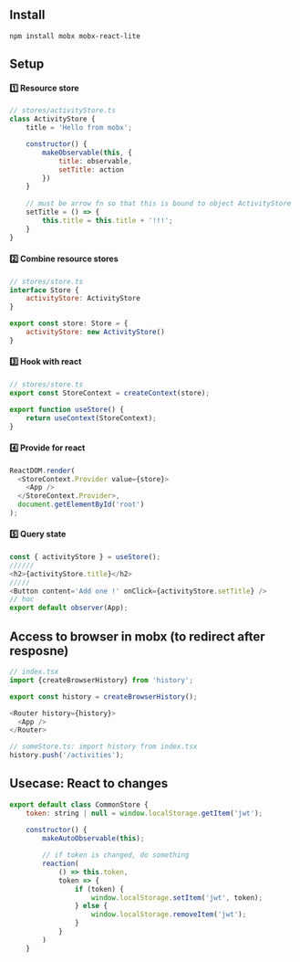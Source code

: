 ## Install
```console
npm install mobx mobx-react-lite
```

## Setup
#### :one: Resource store
```js
// stores/activityStore.ts
class ActivityStore {
    title = 'Hello from mobx';

    constructor() {
        makeObservable(this, {
            title: observable,
            setTitle: action
        })
    }
    
    // must be arrow fn so that this is bound to object ActivityStore
    setTitle = () => {
        this.title = this.title + '!!!';
    }
}
```

#### :two: Combine resource stores
```js
// stores/store.ts
interface Store {
    activityStore: ActivityStore
}

export const store: Store = {
    activityStore: new ActivityStore()
}
```

#### :three: Hook with react
```js
// stores/store.ts
export const StoreContext = createContext(store);

export function useStore() {
    return useContext(StoreContext);
}
```

#### :four: Provide for react
```js
ReactDOM.render(
  <StoreContext.Provider value={store}>
    <App />
  </StoreContext.Provider>,
  document.getElementById('root')
);
```

#### :five: Query state
```js
const { activityStore } = useStore();
//////
<h2>{activityStore.title}</h2>
/////
<Button content='Add one !' onClick={activityStore.setTitle} />
// hoc
export default observer(App);
```

## Access to browser in mobx (to redirect after resposne)
```js
// index.tsx
import {createBrowserHistory} from 'history';

export const history = createBrowserHistory();

<Router history={history}>
  <App />
</Router>

// someStore.ts: import history from index.tsx
history.push('/activities');
```

## Usecase: React to changes
```js
export default class CommonStore {
    token: string | null = window.localStorage.getItem('jwt');
    
    constructor() {
        makeAutoObservable(this);

        // if token is changed, do something
        reaction(
            () => this.token,
            token => {
                if (token) {
                    window.localStorage.setItem('jwt', token);
                } else {
                    window.localStorage.removeItem('jwt');
                }
            }
        )
    }
```
